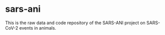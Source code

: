 # sars-ani
This is the raw data and code repository of the SARS-ANI project on SARS-CoV-2 events in animals.
